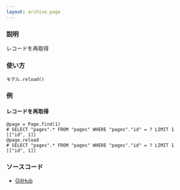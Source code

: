 ```yaml
---
layout: archive_page
---
```

### 説明
レコードを再取得

### 使い方
    モデル.reload()

### 例
#### レコードを再取得
    @page = Page.find(1)
    # SELECT "pages".* FROM "pages" WHERE "pages"."id" = ? LIMIT 1  [["id", 1]]
    @page.reload
    # SELECT "pages".* FROM "pages" WHERE "pages"."id" = ? LIMIT 1  [["id", 1]]

### ソースコード
* [GitHub](https://github.com/rails/rails/blob/ac30e389ecfa0e26e3d44c1eda8488ddf63b3ecc/activerecord/lib/active_record/associations/collection_proxy.rb#L1064)